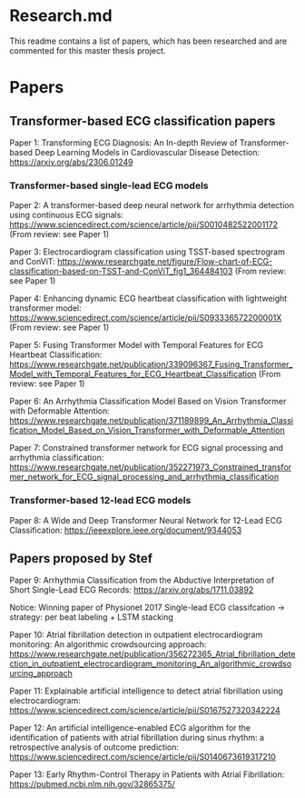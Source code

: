 # Research.md

This readme contains a list of papers, which has been researched and are commented for this master thesis project.

# Papers

## Transformer-based ECG classification papers 

Paper 1: Transforming ECG Diagnosis: An In-depth Review of Transformer-based Deep Learning Models in Cardiovascular Disease Detection: https://arxiv.org/abs/2306.01249

### Transformer-based single-lead ECG models

Paper 2: A transformer-based deep neural network for arrhythmia detection using continuous ECG signals: https://www.sciencedirect.com/science/article/pii/S0010482522001172 (From review: see Paper 1)

Paper 3: Electrocardiogram classification using TSST-based spectrogram and ConViT: https://www.researchgate.net/figure/Flow-chart-of-ECG-classification-based-on-TSST-and-ConViT_fig1_364484103 (From review: see Paper 1)

Paper 4: Enhancing dynamic ECG heartbeat classification with lightweight transformer model: https://www.sciencedirect.com/science/article/pii/S093336572200001X (From review: see Paper 1)

Paper 5: Fusing Transformer Model with Temporal Features for ECG Heartbeat Classification: https://www.researchgate.net/publication/339096367_Fusing_Transformer_Model_with_Temporal_Features_for_ECG_Heartbeat_Classification (From review: see Paper 1)

Paper 6: An Arrhythmia Classification Model Based on Vision Transformer with Deformable Attention: https://www.researchgate.net/publication/371189899_An_Arrhythmia_Classification_Model_Based_on_Vision_Transformer_with_Deformable_Attention

Paper 7: Constrained transformer network for ECG signal processing and arrhythmia classification: https://www.researchgate.net/publication/352271973_Constrained_transformer_network_for_ECG_signal_processing_and_arrhythmia_classification

### Transformer-based 12-lead ECG models

Paper 8: A Wide and Deep Transformer Neural Network for 12-Lead ECG Classification: https://ieeexplore.ieee.org/document/9344053

## Papers proposed by Stef

Paper 9: Arrhythmia Classification from the Abductive Interpretation of Short Single-Lead ECG Records: https://arxiv.org/abs/1711.03892

Notice: Winning paper of Physionet 2017 Single-lead ECG classifcation -> strategy: per beat labeling + LSTM stacking

Paper 10: Atrial fibrillation detection in outpatient electrocardiogram monitoring: An algorithmic crowdsourcing approach: https://www.researchgate.net/publication/356272365_Atrial_fibrillation_detection_in_outpatient_electrocardiogram_monitoring_An_algorithmic_crowdsourcing_approach

Paper 11: Explainable artificial intelligence to detect atrial fibrillation using electrocardiogram: https://www.sciencedirect.com/science/article/pii/S0167527320342224

Paper 12: An artificial intelligence-enabled ECG algorithm for the identification of patients with atrial fibrillation during sinus rhythm: a retrospective analysis of outcome prediction: https://www.sciencedirect.com/science/article/pii/S0140673619317210

Paper 13: Early Rhythm-Control Therapy in Patients with Atrial Fibrillation: https://pubmed.ncbi.nlm.nih.gov/32865375/
